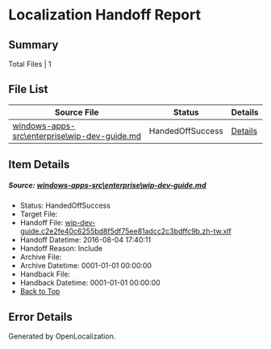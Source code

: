 # <a name='report-top'></a> Localization Handoff Report

## Summary
 Total Files | 1

## File List
 Source File | Status | Details 
 ----------- | ------ | ------- 
 [windows-apps-src\enterprise\wip-dev-guide.md](https://github.com/Microsoft/windows-apps/blob/0c66927b773e70641f3997331858a098dcd82c89/windows-apps-src/enterprise/wip-dev-guide.md) | HandedOffSuccess | [Details](#fe3fcca5f0b7d33ad44f4b15303f1831a46e79ec3417)

## Item Details
##### <a name='fe3fcca5f0b7d33ad44f4b15303f1831a46e79ec3417'></a> Source: [windows-apps-src\enterprise\wip-dev-guide.md](https://github.com/Microsoft/windows-apps/blob/0c66927b773e70641f3997331858a098dcd82c89/windows-apps-src/enterprise/wip-dev-guide.md)
* Status: HandedOffSuccess
* Target File: 
* Handoff File: [wip-dev-guide.c2e2fe40c6255bd8f5df75ee81adcc2c3bdffc9b.zh-tw.xlf](https://github.com/Microsoft/WDG.handoff/blob/044990944b2facbb44e8a9fc99c8eed2c7cb2183/ol-handoff/Microsoft/windows-apps.zh-tw/master/wip-dev-guide.c2e2fe40c6255bd8f5df75ee81adcc2c3bdffc9b.zh-tw.xlf)
* Handoff Datetime: 2016-08-04 17:40:11
* Handoff Reason: Include
* Archive File: 
* Archive Datetime: 0001-01-01 00:00:00
* Handback File: 
* Handback Datetime: 0001-01-01 00:00:00
* [Back to Top](#report-top)


## Error Details

Generated by OpenLocalization.
